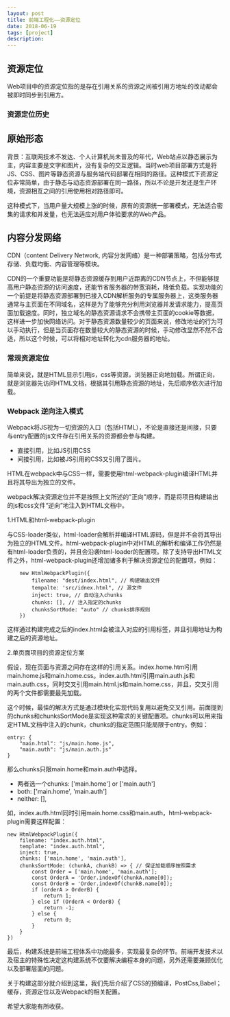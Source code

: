 ```yaml
---
layout: post
title: 前端工程化——资源定位
date: 2018-06-19
tags: [project]
description: 
---
```


## 资源定位

Web项目中的资源定位指的是存在引用关系的资源之间被引用方地址的改动都会被即时同步到引用方。

### 资源定位历史

<h2>原始形态</h2>

背景：互联网技术不发达、个人计算机尚未普及的年代，Web站点以静态展示为主，内容主要是文字和图片，没有复杂的交互逻辑。当时web项目部署方式是将JS、CSS、图片等静态资源与服务端代码部署在相同的路径。这种模式下资源定位非常简单，由于静态与动态资源部署在同一路径，所以不论是开发还是生产环境，资源相互之间的引用使用相对路径即可。

这种模式下，当用户量大规模上涨的时候，原有的资源统一部署模式，无法适合密集的请求和并发量，也无法适应对用户体验要求的Web产品。

<h2>内容分发网络</h2>

CDN（content Delivery Network, 内容分发网络）是一种部署策略，包括分布式存储、负载均衡、内容管理等模块。

CDN的一个重要功能是将静态资源缓存到用户近距离的CDN节点上，不但能够提高用户静态资源的访问速度，还能节省服务器的带宽消耗，降低负载。实现功能的一个前提是将静态资源部署到已接入CDN解析服务的专属服务器上，这类服务器通常与主页面在不同域名，这样是为了能够充分利用浏览器并发请求能力，提高页面加载速度。同时，独立域名的静态资源请求不会携带主页面的cookie等数据，这样进一步加快网络访问。对于静态资源数量较少的页面来说，修改地址的行为可以手动执行，但是当页面存在数量较大的静态资源的时候，手动修改显然不然不合适，所以这个时候，可以将相对地址转化为cdn服务器的地址。

### 常规资源定位

简单来说，就是HTML显示引用js，css等资源，浏览器正向地加载。所谓正向，就是浏览器先访问HTML文档，根据其引用静态资源的地址，先后顺序依次进行加载。

### Webpack 逆向注入模式

Webpack将JS视为一切资源的入口（包括HTML），不论是直接还是间接，只要与entry配置的js文件存在引用关系的资源都会参与构建。

- 直接引用，比如JS引用CSS
- 间接引用，比如被JS引用的CSS又引用了图片。

HTML在webpack中与CSS一样，需要使用html-webpack-plugin编译HTML并且将其导出为独立的文件。

webpack解决资源定位并不是按照上文所述的"正向"顺序，而是将项目构建输出的js和css文件“逆向”地注入到HTML文档中。

1.HTML和html-webpack-plugin

与CSS-loader类似，html-loader会解析并编译HTML源码，但是并不会将其导出为独立的HTML文件。html-webpack-plugin中对HTML的解析和编译工作仍然是有html-loader负责的，并且会沿袭html-loader的配置项。除了支持导出HTML文件之外，html-webpack-plugin还增加诸多利于解决资源定位的配置项，例如：

        new HtmlWebpackPlugin({
            filename: "dest/index.html", // 构建输出文件
            tempalte: 'src/idnex.html", // 源文件
            inject: true, // 自动注入chunks
            chunks: [], // 注入指定的chunks
            chunksSortMode: "auto" // chunks排序规则
        })

这样通过构建完成之后的index.html会被注入对应的引用标签，并且引用地址为构建之后的资源地址。

2.单页面项目的资源定位方案

假设，现在页面与资源之间存在这样的引用关系。index.home.html引用main.home.js和main.home.css。index.auth.html引用main.auth.js和main.auth.css，同时交叉引用main.html.js和main.home.css，并且，交叉引用的两个文件都需要最先加载。

这个时候，最佳的解决方式是通过模块化实现代码复用以避免交叉引用。前面提到的chunks和chunksSortMode是实现这种需求的关键配置项。chunks可以用来指定HTML文档中注入的chunk，chunks的指定范围只能局限于entry。例如：

    entry: {
        "main.html": "js/main.home.js",
        "main.auth": "js/main.auth.js"
    }

那么chunks只限main.home和main.auth中选择。

- 两者选一个chunks: ['main.home'] or ['main.auth']
- both: ['main.home', 'main.auth']
- neither: [],

如，index.auth.html同时引用main.home.css和main.auth，html-webpack-plugin需要这样配置：

    new HtmlWebpackPlugin({
        filename: "index.auth.html",
        template: "index.auth.html",
        inject: true,
        chunks: ['main.home', 'main.auth'],
        chunksSortMode: (chunkA, chunkB) => { // 保证加载顺序按照需求
            const Order = ['main.home', 'main.auth'];
            const OrderA = 'Order.indexOf(chunkA.name[0]);
            const OrderB = 'Order.indexOf(chunkB.name[0]);
            if (orderA > OrderB) {
                return 1;
            } else if (OrderA < OrderB) {
                return -1;
            } else {
                return 0;
            }
        }
    })

最后，构建系统是前端工程体系中功能最多，实现最复杂的环节。前端开发技术以及宿主的特殊性决定这构建系统不仅要解决编程本身的问题，另外还需要兼顾优化以及部署层面的问题。

关于构建这部分就介绍到这里，我们先后介绍了CSS的预编译，PostCss,Babel；缓存，资源定位以及Webpack的相关配置。

希望大家能有所收获。
